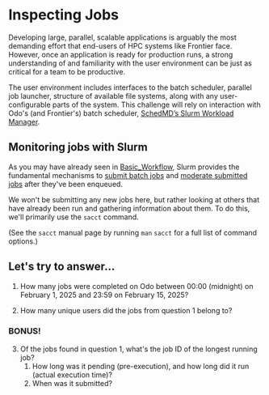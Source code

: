 # Inspecting Jobs

Developing large, parallel, scalable applications is arguably the most demanding effort that end-users of HPC systems like Frontier face. However, once an application is ready for production runs, a strong understanding of and familiarity with the user environment can be just as critical for a team to be productive.

The user environment includes interfaces to the batch scheduler, parallel job launcher, structure of available file systems, along with any user-configurable parts of the system. This challenge will rely on interaction with Odo's (and Frontier's) batch scheduler, [SchedMD’s Slurm Workload Manager](https://slurm.schedmd.com/overview.html).

## Monitoring jobs with Slurm

As you may have already seen in [Basic_Workflow](../Basic_Workflow), Slurm provides the fundamental mechanisms to [submit batch jobs](https://docs.olcf.ornl.gov/systems/frontier_user_guide.html#batch-scripts) and [moderate submitted jobs](https://docs.olcf.ornl.gov/systems/frontier_user_guide.html#monitoring-and-modifying-batch-jobs) after they've been enqueued. 

We won't be submitting any new jobs here, but rather looking at others that have already been run and gathering information about them. To do this, we'll primarily use the `sacct` command. 

(See the `sacct` manual page by running `man` `sacct` for a full list of command options.)

## Let's try to answer...
1. How many jobs were completed on Odo between 00:00 (midnight) on February 1, 2025 and 23:59 on February 15, 2025?

2. How many unique users did the jobs from question 1 belong to?

### BONUS!
3. Of the jobs found in question 1, what's the job ID of the longest running job?
    1. How long was it pending (pre-execution), and how long did it run (actual execution time)?
    2. When was it submitted?


